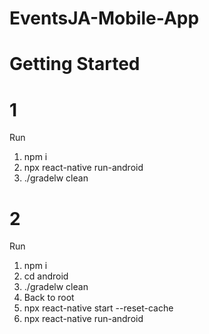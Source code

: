 
# EventsJA-Mobile-App

# Getting Started

# 1
Run 
1. npm i
2. npx react-native run-android
3. ./gradelw clean

# 2
Run 
1. npm i
2. cd android
3. ./gradelw clean
4. Back to root
5. npx react-native start --reset-cache
6. npx react-native run-android
